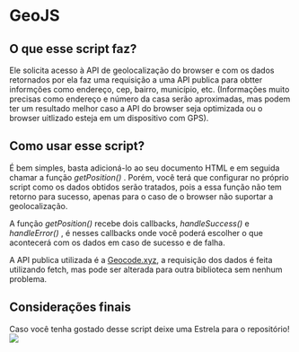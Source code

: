 # GeoJS

## O que esse script faz?
Ele solicita acesso à API de geolocalização do browser e com os dados retornados por ela faz uma requisição a uma API publica para obtter informções como endereço, cep, bairro, município, etc. (Informações muito precisas como endereço e número da casa serão aproximadas, mas podem ter um resultado melhor caso a API do browser seja optimizada ou o browser uitlizado esteja em um dispositivo com GPS).

## Como usar esse script?
É bem simples, basta adicioná-lo ao seu documento HTML e em seguida chamar a função <i> getPosition() </i>.
Porém, você terá que configurar no próprio script como os dados obtidos serão tratados, pois a essa função não tem retorno para sucesso, apenas para o caso de o browser não suportar a geolocalização.

A função <i> getPosition() </i> recebe dois callbacks, <i> handleSuccess() </i> e <i> handleError() </i>, é nesses callbacks onde você poderá escolher o que acontecerá com os dados em caso de sucesso e de falha.

A API publica utilizada é a [Geocode.xyz](https://geocode.xyz/api), a requisição dos dados é feita utilizando fetch, mas pode ser alterada para outra biblioteca sem nenhum problema.

## Considerações finais
Caso você tenha gostado desse script deixe uma Estrela para o repositório!
<img src="https://css-tools.com/border-radius-generator" />
